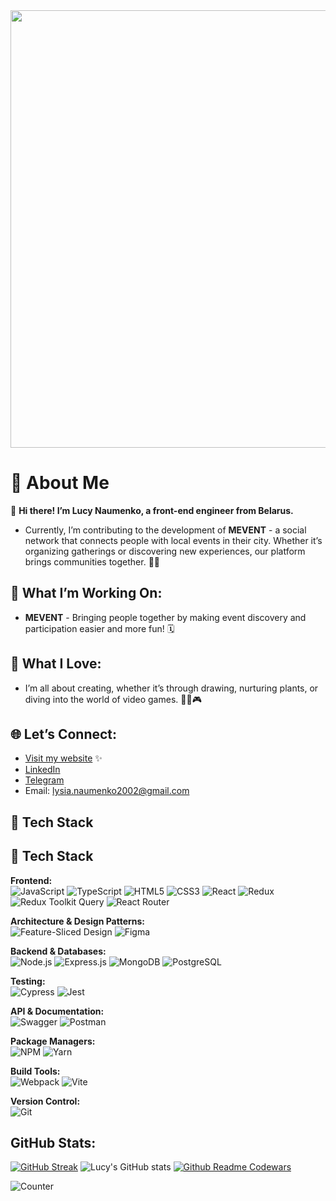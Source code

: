 <div id="mabel" align="center">
  <img src="https://24.media.tumblr.com/tumblr_m732uiXY4Z1rnf5opo1_500.gif" width="700"/>
</div>

# 🌟 About Me
👋 **Hi there! I’m Lucy Naumenko, a front-end engineer from Belarus.**  
- Currently, I’m contributing to the development of **MEVENT** - a social network that connects people with local events in their city. Whether it’s organizing gatherings or discovering new experiences, our platform brings communities together. 🎉✨

## 🚀 What I’m Working On:
- **MEVENT** - Bringing people together by making event discovery and participation easier and more fun! 🗓️

## 🌈 What I Love:
-	I’m all about creating, whether it’s through drawing, nurturing plants, or diving into the world of video games. 🎨🌱🎮

## 🌐 Let’s Connect:
- [Visit my website](https://lucy2n.github.io/my-resume/) ✨
- [LinkedIn](https://www.linkedin.com/in/lucy-naumenko-805382254/) 
- [Telegram](https://t.me/lucy_naumenko)  
- Email: [lysia.naumenko2002@gmail.com](mailto:lysia.naumenko2002@gmail.com)

## 🚀 Tech Stack
## 🚀 Tech Stack

**Frontend:**  
![JavaScript](https://img.shields.io/badge/-JavaScript-F7DF1E?style=for-the-badge&logo=javascript&logoColor=333333) ![TypeScript](https://img.shields.io/badge/-TypeScript-007ACC?style=for-the-badge&logo=typescript&logoColor=white) ![HTML5](https://img.shields.io/badge/-HTML5-E34F26?style=for-the-badge&logo=html5&logoColor=white) ![CSS3](https://img.shields.io/badge/-CSS3-1572B6?style=for-the-badge&logo=css3&logoColor=white) ![React](https://img.shields.io/badge/-React-20232a?style=for-the-badge&logo=react&logoColor=61DAFB) ![Redux](https://img.shields.io/badge/-Redux-764ABC?style=for-the-badge&logo=redux&logoColor=white) ![Redux Toolkit Query](https://img.shields.io/badge/-Redux%20Toolkit%20Query-764ABC?style=for-the-badge&logo=redux&logoColor=white) ![React Router](https://img.shields.io/badge/-React%20Router-CA4245?style=for-the-badge&logo=react-router&logoColor=white)

**Architecture & Design Patterns:**  
![Feature-Sliced Design](https://img.shields.io/badge/-Feature--Sliced%20Design-7B3FE4?style=for-the-badge&logo=feature-sliced-design&logoColor=white) ![Figma](https://img.shields.io/badge/-Figma-F24E1E?style=for-the-badge&logo=figma&logoColor=white)

**Backend & Databases:**  
![Node.js](https://img.shields.io/badge/-Node.js-339933?style=for-the-badge&logo=nodedotjs&logoColor=white) ![Express.js](https://img.shields.io/badge/-Express-000000?style=for-the-badge&logo=express&logoColor=white) ![MongoDB](https://img.shields.io/badge/-MongoDB-47A248?style=for-the-badge&logo=mongodb&logoColor=white) ![PostgreSQL](https://img.shields.io/badge/-PostgreSQL-336791?style=for-the-badge&logo=postgresql&logoColor=white)

**Testing:**  
![Cypress](https://img.shields.io/badge/-Cypress-17202C?style=for-the-badge&logo=cypress&logoColor=white) ![Jest](https://img.shields.io/badge/-Jest-C21325?style=for-the-badge&logo=jest&logoColor=white)

**API & Documentation:**  
![Swagger](https://img.shields.io/badge/-Swagger-85EA2D?style=for-the-badge&logo=swagger&logoColor=black) ![Postman](https://img.shields.io/badge/-Postman-FF6C37?style=for-the-badge&logo=postman&logoColor=white)

**Package Managers:**  
![NPM](https://img.shields.io/badge/-NPM-CB3837?style=for-the-badge&logo=npm&logoColor=white) ![Yarn](https://img.shields.io/badge/-Yarn-2C8EBB?style=for-the-badge&logo=yarn&logoColor=white)

**Build Tools:**  
![Webpack](https://img.shields.io/badge/-Webpack-8DD6F9?style=for-the-badge&logo=webpack&logoColor=black) ![Vite](https://img.shields.io/badge/-Vite-646CFF?style=for-the-badge&logo=vite&logoColor=white)

**Version Control:**  
![Git](https://img.shields.io/badge/-Git-F05032?style=for-the-badge&logo=git&logoColor=white)

## GitHub Stats:

[![GitHub Streak](http://github-readme-streak-stats.herokuapp.com?user=lucy2n&theme=default&hide_border=true&border_radius=4.9&card_width=460)](https://git.io/streak-stats)
![Lucy's GitHub stats](https://github-readme-stats.vercel.app/api?username=lucy2n&show_icons=true&theme=default&card_width=460)
[![Github Readme Codewars](https://codewars-stats-ignacio-cuadra.vercel.app/?username=lucy2n)](https://github.com/ignacio-cuadra/github-readme-codewars)

![Counter](https://komarev.com/ghpvc/?username=your-github-lucy2n&color=ff69b4)
